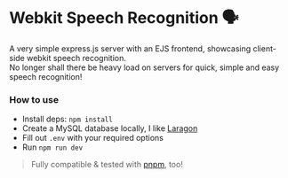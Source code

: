 # Webkit Speech Recognition 🗣️
A very simple express.js server with an EJS frontend, showcasing client-side webkit speech recognition.\
No longer shall there be heavy load on servers for quick, simple and easy speech recognition!

### How to use
- Install deps: `npm install`
- Create a MySQL database locally, I like [Laragon](https://laragon.org)
- Fill out `.env` with your required options
- Run `npm run dev`
> Fully compatible & tested with [pnpm](https://pnpm.io), too!

<!-- ### See live example
Head over to [`speech.jpy.gg`](https://speech.jpy.gg) to see a working example of this site, setup for you!
No data is stored permanently on the server side, ever.
Hosted by the [Render Platform](https://onrender.com)
> ⚠️ Site is on the Free plan, and will spin down after periods of inactivity.\
> First request may take up to 50 seconds for the site to boot up and become usable. -->
